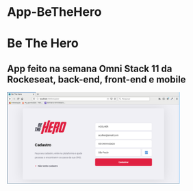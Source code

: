 # App-BeTheHero

<h1>Be The Hero</h1>

<h2>App feito na semana Omni Stack 11 da Rockeseat, back-end, front-end e mobile</h2>
<img src="https://github.com/inacio0196/App-BeTheHero/blob/master/Captura%20de%20tela_2020-03-26_23-37-55.png" width=80% height=80% /> 
